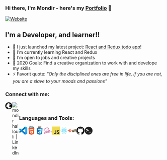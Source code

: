 ### Hi there, I'm Mondir - here's my [Portfolio][website] 👋 

[![Website](https://img.shields.io/website?label=mh-work.pages.dev&style=for-the-badge&url=https%3A%2F%2Fcodestackr.com)](https://mh-work.pages.dev/)

## I'm a Developer, and learner!!

- 🔭 I just launched my latest project: [React and Redux todo app][project]!
- 🌱 I’m currently learning React and Redux
- 👯 I’m open to jobs and creative projects
- 🥅 2020 Goals: Find a creative organization to work with and develope my skills
- ⚡ Favorit quote: *"Only the disciplined ones are free in life, if you are not, you are a slave to your moods and passions"*

### Connect with me:

[<img align="left" alt="mh-work.pages.dev" width="22px" src="https://raw.githubusercontent.com/iconic/open-iconic/master/svg/globe.svg" />][website]
[<img align="left" alt="mondir hallouli | LinkedIn" width="22px" src="https://cdn.jsdelivr.net/npm/simple-icons@v3/icons/linkedin.svg" />][linkedin]
<br />

### Languages and Tools:

<img align="left" alt="Visual Studio Code" width="26px" src="https://raw.githubusercontent.com/github/explore/80688e429a7d4ef2fca1e82350fe8e3517d3494d/topics/visual-studio-code/visual-studio-code.png" />
<img align="left" alt="HTML5" width="26px" src="https://raw.githubusercontent.com/github/explore/80688e429a7d4ef2fca1e82350fe8e3517d3494d/topics/html/html.png" />
<img align="left" alt="CSS3" width="26px" src="https://raw.githubusercontent.com/github/explore/80688e429a7d4ef2fca1e82350fe8e3517d3494d/topics/css/css.png" />
<img align="left" alt="Sass" width="26px" src="https://raw.githubusercontent.com/github/explore/80688e429a7d4ef2fca1e82350fe8e3517d3494d/topics/sass/sass.png" />
<img align="left" alt="JavaScript" width="26px" src="https://raw.githubusercontent.com/github/explore/80688e429a7d4ef2fca1e82350fe8e3517d3494d/topics/javascript/javascript.png" />
<img align="left" alt="React" width="26px" src="https://raw.githubusercontent.com/github/explore/80688e429a7d4ef2fca1e82350fe8e3517d3494d/topics/react/react.png" />
<img align="left" alt="Git" width="26px" src="https://raw.githubusercontent.com/github/explore/80688e429a7d4ef2fca1e82350fe8e3517d3494d/topics/git/git.png" />
<img align="left" alt="GitHub" width="26px" src="https://raw.githubusercontent.com/github/explore/78df643247d429f6cc873026c0622819ad797942/topics/github/github.png" />
<img align="left" alt="Terminal" width="26px" src="https://raw.githubusercontent.com/github/explore/80688e429a7d4ef2fca1e82350fe8e3517d3494d/topics/terminal/terminal.png" />

<br />
<br />

[website]: https://mh-work.pages.dev/
[linkedin]: https://www.linkedin.com/in/mondir-halloui-833064147/
[project]: https://react-redux-todo.pages.dev/